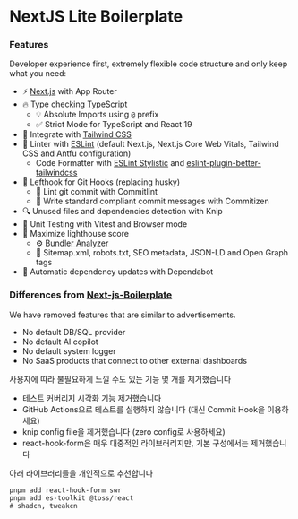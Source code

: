 # NextJS Lite Boilerplate

### Features

Developer experience first, extremely flexible code structure and only keep what you need:

- ⚡ [Next.js](https://nextjs.org) with App Router
- 🔥 Type checking [TypeScript](https://www.typescriptlang.org)
    - 💡 Absolute Imports using `@` prefix
    - ✅ Strict Mode for TypeScript and React 19
- 💎 Integrate with [Tailwind CSS](https://tailwindcss.com)
- 📏 Linter with [ESLint](https://eslint.org) (default Next.js, Next.js Core Web Vitals, Tailwind CSS and Antfu
  configuration)
    - Code Formatter with [ESLint Stylistic](https://eslint.style/)
      and [eslint-plugin-better-tailwindcss](https://github.com/schoero/eslint-plugin-better-tailwindcss)
- 🦊 Lefthook for Git Hooks (replacing husky)
    - 🚓 Lint git commit with Commitlint
    - 📓 Write standard compliant commit messages with Commitizen
- 🔍 Unused files and dependencies detection with Knip
- 🦺 Unit Testing with Vitest and Browser mode
- 💯 Maximize lighthouse score
    - ⚙️ [Bundler Analyzer](https://www.npmjs.com/package/@next/bundle-analyzer)
    - 🤖 Sitemap.xml, robots.txt, SEO metadata, JSON-LD and Open Graph tags
- 👷 Automatic dependency updates with Dependabot

### Differences from [Next-js-Boilerplate](https://github.com/ixartz/Next-js-Boilerplate)

We have removed features that are similar to advertisements.

- No default DB/SQL provider
- No default AI copilot
- No default system logger
- No SaaS products that connect to other external dashboards

사용자에 따라 불필요하게 느낄 수도 있는 기능 몇 개를 제거했습니다

- 테스트 커버리지 시각화 기능 제거했습니다
- GitHub Actions으로 테스트를 실행하지 않습니다 (대신 Commit Hook을 이용하세요)
- knip config file을 제거했습니다 (zero config로 사용하세요)
- react-hook-form은 매우 대중적인 라이브러리지만, 기본 구성에서는 제거했습니다

아래 라이브러리들을 개인적으로 추천합니다

```shell
pnpm add react-hook-form swr
pnpm add es-toolkit @toss/react
# shadcn, tweakcn
```
